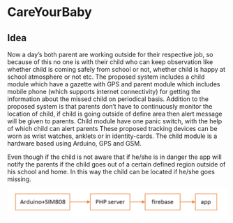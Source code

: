 # CareYourBaby

## Idea

Now a day’s both parent are working outside for their respective job, so because of this no one is with their child who can keep observation like whether child is coming safely from school or not, whether child is happy at school atmosphere or not etc. The proposed system includes a child module which have a gazette with GPS and parent module which includes mobile phone (which supports internet connectivity) for getting the information about the missed child on periodical basis. Addition to the proposed system is that parents don’t have to continuously monitor the location of child, if child is going outside of define area then alert message will be given to parents. Child module have one panic switch, with the help of which child can alert parents These proposed tracking devices can be worn as wrist watches, anklets or in identity-cards. The child module is a hardware based using Arduino, GPS and GSM. 
 
Even though if the child is not aware that if he/she is in danger the app will notify the parents if the child goes out of a certain defined region outside of his school and home. In this way the child can be located if he/she goes missing. 

![Architecture](https://raw.githubusercontent.com/rabi-shankar/CareYourBaby/master/architecture.PNG)
